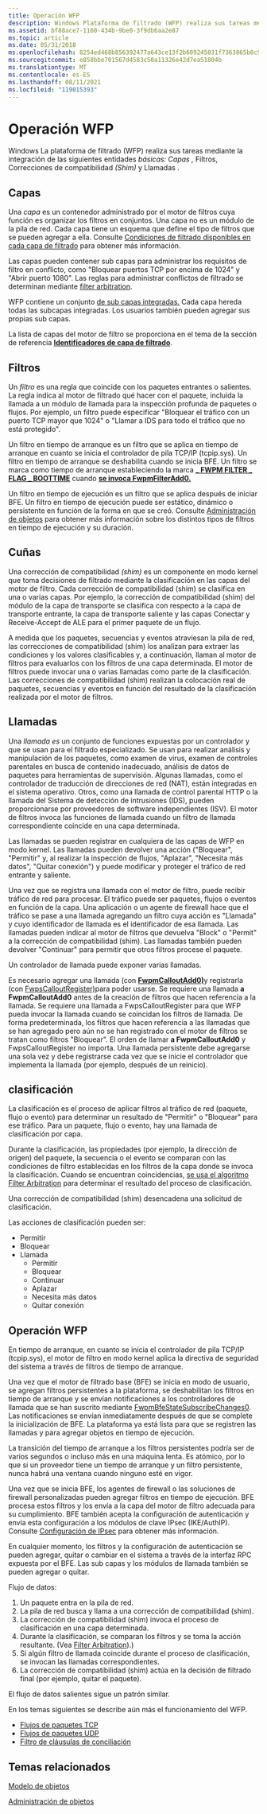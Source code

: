 ```yaml
---
title: Operación WFP
description: Windows Plataforma de filtrado (WFP) realiza sus tareas mediante la integración de las siguientes entidades básicas Capas, Filtros, Correcciones de compatibilidad (Shim) y Llamadas.
ms.assetid: bf88ace7-1160-434b-9be0-3f9db6aa2e87
ms.topic: article
ms.date: 05/31/2018
ms.openlocfilehash: 8254ed468b856392477a643ce13f2b609245031f7363865b8c93ccfda64ba9fa
ms.sourcegitcommit: e858bbe701567d4583c50a11326e42d7ea51804b
ms.translationtype: MT
ms.contentlocale: es-ES
ms.lasthandoff: 08/11/2021
ms.locfileid: "119015393"
---
```

# <a name="wfp-operation"></a>Operación WFP

Windows La plataforma de filtrado (WFP) realiza sus tareas mediante la integración de las siguientes entidades *básicas:* *Capas* *,* Filtros, Correcciones de compatibilidad *(Shim)* y Llamadas .

## <a name="layers"></a>Capas

Una *capa* es un contenedor administrado por el motor de filtros cuya función es organizar los filtros en conjuntos. Una capa no es un módulo de la pila de red. Cada capa tiene un esquema que define el tipo de filtros que se pueden agregar a ella. Consulte [Condiciones de filtrado disponibles en cada capa de filtrado](filtering-conditions-available-at-each-filtering-layer.md) para obtener más información.

Las capas pueden contener sub capas para administrar los requisitos de filtro en conflicto, como "Bloquear puertos TCP por encima de 1024" y "Abrir puerto 1080". Las reglas para administrar conflictos de filtrado se determinan mediante [filter arbitration](filter-arbitration.md).

WFP contiene un conjunto [de sub capas integradas.](management-filtering-sublayer-identifiers.md) Cada capa hereda todas las subcapas integradas. Los usuarios también pueden agregar sus propias sub capas.

La lista de capas del motor de filtro se proporciona en el tema de la sección de referencia [**Identificadores de capa de filtrado**](management-filtering-layer-identifiers-.md).

## <a name="filters"></a>Filtros

Un *filtro* es una regla que coincide con los paquetes entrantes o salientes. La regla indica al motor de filtrado qué hacer con el paquete, incluida la llamada a un módulo de llamada para la inspección profunda de paquetes o flujos. Por ejemplo, un filtro puede especificar "Bloquear el tráfico con un puerto TCP mayor que 1024" o "Llamar a IDS para todo el tráfico que no está protegido".

Un filtro en tiempo de arranque es un filtro que se aplica en tiempo de arranque en cuanto se inicia el controlador de pila TCP/IP (tcpip.sys). Un filtro en tiempo de arranque se deshabilita cuando se inicia BFE. Un filtro se marca como tiempo de arranque estableciendo la marca [**\_ FWPM FILTER \_ FLAG \_ BOOTTIME**](/windows/desktop/api/Fwpmtypes/ns-fwpmtypes-fwpm_filter0) cuando [**se invoca FwpmFilterAdd0.**](/windows/desktop/api/Fwpmu/nf-fwpmu-fwpmfilteradd0)

Un filtro en tiempo de ejecución es un filtro que se aplica después de iniciar BFE. Un filtro en tiempo de ejecución puede ser estático, dinámico o persistente en función de la forma en que se creó. Consulte [Administración de objetos](object-management.md) para obtener más información sobre los distintos tipos de filtros en tiempo de ejecución y su duración.

## <a name="shims"></a>Cuñas

Una corrección de compatibilidad *(shim)* es un componente en modo kernel que toma decisiones de filtrado mediante la clasificación en las capas del motor de filtro. Cada corrección de compatibilidad (shim) se clasifica en una o varias capas. Por ejemplo, la corrección de compatibilidad (shim) del módulo de la capa de transporte se clasifica con respecto a la capa de transporte entrante, la capa de transporte saliente y las capas Conectar y Receive-Accept de ALE para el primer paquete de un flujo.

A medida que los paquetes, secuencias y eventos atraviesan la pila de red, las correcciones de compatibilidad (shim) los analizan para extraer las condiciones y los valores clasificables y, a continuación, llaman al motor de filtros para evaluarlos con los filtros de una capa determinada. El motor de filtros puede invocar una o varias llamadas como parte de la clasificación. Las correcciones de compatibilidad (shim) realizan la colocación real de paquetes, secuencias y eventos en función del resultado de la clasificación realizada por el motor de filtros.

## <a name="callouts"></a>Llamadas

Una *llamada es* un conjunto de funciones expuestas por un controlador y que se usan para el filtrado especializado. Se usan para realizar análisis y manipulación de los paquetes, como examen de virus, examen de controles parentales en busca de contenido inadecuado, análisis de datos de paquetes para herramientas de supervisión. Algunas llamadas, como el controlador de traducción de direcciones de red (NAT), están integradas en el sistema operativo. Otros, como una llamada de control parental HTTP o la llamada del Sistema de detección de intrusiones (IDS), pueden proporcionarse por proveedores de software independientes (ISV). El motor de filtros invoca las funciones de llamada cuando un filtro de llamada correspondiente coincide en una capa determinada.

Las llamadas se pueden registrar en cualquiera de las capas de WFP en modo kernel. Las llamadas pueden devolver una acción ("Bloquear", "Permitir" y, al realizar la inspección de flujos, "Aplazar", "Necesita más datos", "Quitar conexión") y puede modificar y proteger el tráfico de red entrante y saliente.

Una vez que se registra una llamada con el motor de filtro, puede recibir tráfico de red para procesar. El tráfico puede ser paquetes, flujos o eventos en función de la capa. Una aplicación o un agente de firewall hace que el tráfico se pase a una llamada agregando un filtro cuya acción es "Llamada" y cuyo identificador de llamada es el identificador de esa llamada. Las llamadas pueden indicar al motor de filtros que devuelva "Block" o "Permit" a la corrección de compatibilidad (shim). Las llamadas también pueden devolver "Continuar" para permitir que otros filtros procese el paquete.

Un controlador de llamada puede exponer varias llamadas.

Es necesario agregar una llamada (con [**FwpmCalloutAdd0)**](/windows/desktop/api/Fwpmu/nf-fwpmu-fwpmcalloutadd0)y registrarla (con [FwpsCalloutRegister)](/windows-hardware/drivers/ddi/_netvista/)para poder usarse. Se requiere una llamada **a FwpmCalloutAdd0** antes de la creación de filtros que hacen referencia a la llamada. Se requiere una llamada a FwpsCalloutRegister para que WFP pueda invocar la llamada cuando se coincidan los filtros de llamada. De forma predeterminada, los filtros que hacen referencia a las llamadas que se han agregado pero aún no se han registrado con el motor de filtros se tratan como filtros "Bloquear". El orden de llamar **a FwpmCalloutAdd0** y FwpsCalloutRegister no importa. Una llamada persistente debe agregarse una sola vez y debe registrarse cada vez que se inicie el controlador que implementa la llamada (por ejemplo, después de un reinicio).

## <a name="classification"></a>clasificación

La clasificación es el proceso de aplicar filtros al tráfico de red (paquete, flujo o evento) para determinar un resultado de "Permitir" o "Bloquear" para ese tráfico. Para un paquete, flujo o evento, hay una llamada de clasificación por capa.

Durante la clasificación, las propiedades (por ejemplo, la dirección de origen) del paquete, la secuencia o el evento se comparan con las condiciones de filtro establecidas en los filtros de la capa donde se invoca la clasificación. Cuando se encuentran coincidencias, [se usa el algoritmo Filter Arbitration](filter-arbitration.md) para determinar el resultado del proceso de clasificación.

Una corrección de compatibilidad (shim) desencadena una solicitud de clasificación.

Las acciones de clasificación pueden ser:

-   Permitir
-   Bloquear
-   Llamada
    -   Permitir
    -   Bloquear
    -   Continuar
    -   Aplazar
    -   Necesita más datos
    -   Quitar conexión

## <a name="wfp-operation"></a>Operación WFP

En tiempo de arranque, en cuanto se inicia el controlador de pila TCP/IP (tcpip.sys), el motor de filtro en modo kernel aplica la directiva de seguridad del sistema a través de filtros de tiempo de arranque.

Una vez que el motor de filtrado base (BFE) se inicia en modo de usuario, se agregan filtros persistentes a la plataforma, se deshabilitan los filtros en tiempo de arranque y se envían notificaciones a los controladores de llamada que se han suscrito mediante [FwpmBfeStateSubscribeChanges0](/windows-hardware/drivers/ddi/fwpmk/nf-fwpmk-fwpmbfestatesubscribechanges0). Las notificaciones se envían inmediatamente después de que se complete la inicialización de BFE. La plataforma ya está lista para que se registren las llamadas y para agregar objetos en tiempo de ejecución.

La transición del tiempo de arranque a los filtros persistentes podría ser de varios segundos o incluso más en una máquina lenta. Es atómico, por lo que si un proveedor tiene un tiempo de arranque y un filtro persistente, nunca habrá una ventana cuando ninguno esté en vigor.

Una vez que se inicia BFE, los agentes de firewall o las soluciones de firewall personalizadas pueden agregar filtros en tiempo de ejecución. BFE procesa estos filtros y los envía a la capa del motor de filtro adecuada para su cumplimiento. BFE también acepta la configuración de autenticación y envía esta configuración a los módulos de clave IPsec (IKE/AuthIP). Consulte [Configuración de IPsec](ipsec-configuration.md) para obtener más información.

En cualquier momento, los filtros y la configuración de autenticación se pueden agregar, quitar o cambiar en el sistema a través de la interfaz RPC expuesta por el BFE. Las sub capas y los módulos de llamada también se pueden agregar o quitar.

Flujo de datos:

1.  Un paquete entra en la pila de red.
2.  La pila de red busca y llama a una corrección de compatibilidad (shim).
3.  La corrección de compatibilidad (shim) invoca el proceso de clasificación en una capa determinada.
4.  Durante la clasificación, se comparan los filtros y se toma la acción resultante. (Vea [Filter Arbitration](filter-arbitration.md)).)
5.  Si algún filtro de llamada coincide durante el proceso de clasificación, se invocan las llamadas correspondientes.
6.  La corrección de compatibilidad (shim) actúa en la decisión de filtrado final (por ejemplo, quitar el paquete).

El flujo de datos salientes sigue un patrón similar.

En los temas siguientes se describe aún más el funcionamiento del WFP.

-   [Flujos de paquetes TCP](tcp-packet-flows.md)
-   [Flujos de paquetes UDP](udp-packet-flows.md)
-   [Filtro de cláusulas de conciliación](filter-arbitration.md)

## <a name="related-topics"></a>Temas relacionados

<dl> <dt>

[Modelo de objetos](object-model.md)
</dt> <dt>

[Administración de objetos](object-management.md)
</dt> </dl>

 

 